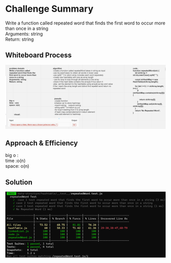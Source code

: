 # Challenge Summary

Write a function called repeated word that finds the first word to occur more than once in a string  
Arguments: string  
Return: string  
## Whiteboard Process

![Whiteboard](./hashmap-repeated-word.PNG)
## Approach & Efficiency
big o :  
time :o(n)  
space: o(n)

## Solution
![test](./test.png)
